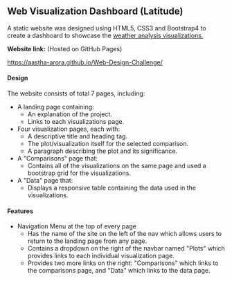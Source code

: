 ## Web Visualization Dashboard (Latitude)
A static website was designed using HTML5, CSS3 and Bootstrap4 to create a dashboard to showcase the 
[weather analysis visualizations.](https://github.com/Aastha-Arora/PythonAPI-challenge)

**Website link:** (Hosted on GitHub Pages)

https://aastha-arora.github.io/Web-Design-Challenge/

#### Design
The website consists of total 7 pages, including:

* A landing page containing:
  * An explanation of the project.
  * Links to each visualizations page.
* Four visualization pages, each with:
  * A descriptive title and heading tag.
  * The plot/visualization itself for the selected comparison.
  * A paragraph describing the plot and its significance.
* A "Comparisons" page that:
  * Contains all of the visualizations on the same page and used a bootstrap grid for the visualizations.
* A "Data" page that:
  * Displays a responsive table containing the data used in the visualizations.
  
#### Features
* Navigation Menu at the top of every page
  * Has the name of the site on the left of the nav which allows users to return to the landing page from any page.
  * Contains a dropdown on the right of the navbar named "Plots" which provides links to each individual visualization page.
  * Provides two more links on the right: "Comparisons" which links to the comparisons page, and "Data" which links to the data page.

